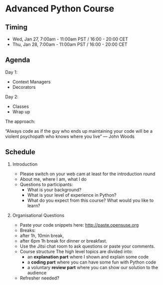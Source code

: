 # Advanced Python Course

## Timing

- Wed, Jan 27, 7:00am - 11:00am PST / 16:00 - 20:00 CET
- Thu, Jan 28, 7:00am - 11:00am PST / 16:00 - 20:00 CET


## Agenda

Day 1:

* Context Managers
* Decorators

Day 2:

* Classes
* Wrap up

The approach:

“Always code as if the guy who ends up maintaining your code
 will be a violent psychopath who knows where you live” ― John Woods




## Schedule

1. Introduction

   * Please switch on your web cam at least for the introduction round
   * About me, where I am, what I do
   * Questions to participants:
     * What is your background?
     * What is your level of experience in Python?
     * What do you expect from this course? What would you like to learn?

2. Organisational Questions

   * Paste your code snippets here:
     http://paste.opensuse.org
   * Breaks: 
    - after 1h, 10min break,
    - after 6pm 1h break for dinner or breakfast.
   * Use the Jitsi chat room to ask questions or paste your comments.
   * Course structure
     The high level topics are divided into:
     * an **explanation part** where I shown and explain some code
     * a **coding part** where you can have some fun with Python code
     * a voluntary **review part** where you can show our solution to the audience
   * Refresher needed?
  
